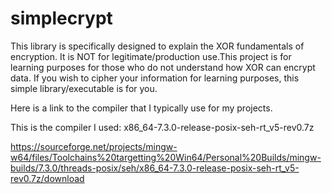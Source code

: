 # simplecrypt
This library is specifically designed to explain the XOR fundamentals of encryption. It is NOT for legitimate/production use.This project is for learning purposes for those who do not understand how XOR can encrypt data. If you wish to cipher your information for learning purposes, this simple library/executable is for you.









Here is a link to the compiler that I typically use for my projects.

This is the compiler I used:
x86_64-7.3.0-release-posix-seh-rt_v5-rev0.7z

https://sourceforge.net/projects/mingw-w64/files/Toolchains%20targetting%20Win64/Personal%20Builds/mingw-builds/7.3.0/threads-posix/seh/x86_64-7.3.0-release-posix-seh-rt_v5-rev0.7z/download
